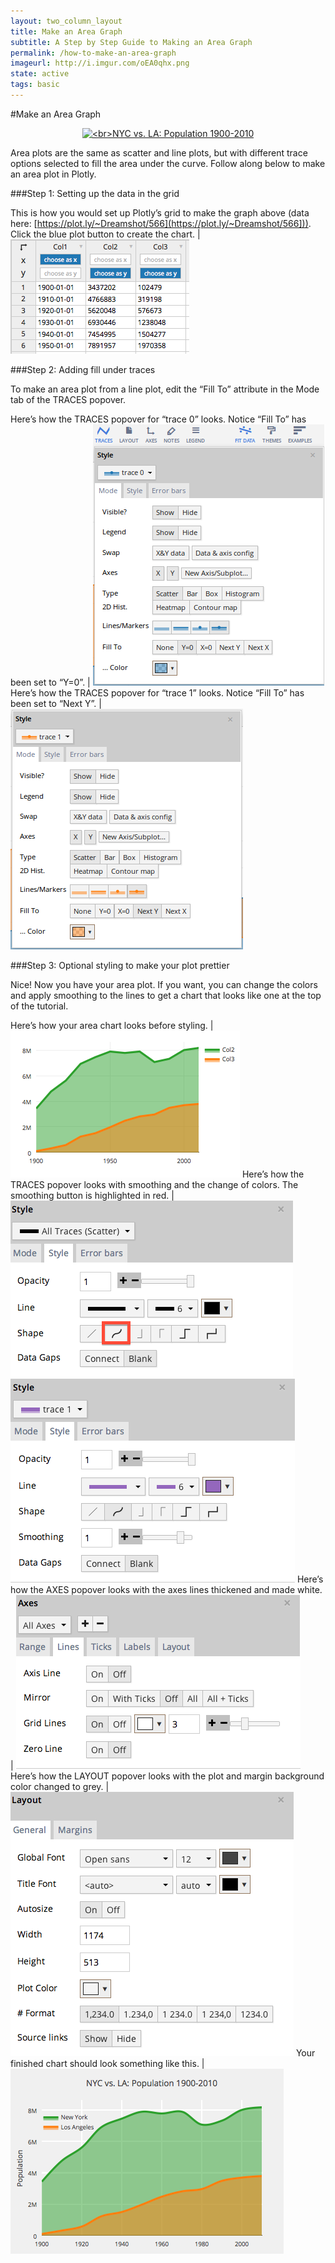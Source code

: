 ```yaml
---
layout: two_column_layout
title: Make an Area Graph
subtitle: A Step by Step Guide to Making an Area Graph
permalink: /how-to-make-an-area-graph
imageurl: http://i.imgur.com/oEA0qhx.png
state: active
tags: basic
---
```


#Make an Area Graph

<div>
    <a href="https://plot.ly/~Dreamshot/564/" target="_blank" title="&lt;br&gt;NYC vs. LA: Population 1900-2010" style="display: block; text-align: center;"><img src="https://plot.ly/~Dreamshot/564.png" alt="&lt;br&gt;NYC vs. LA: Population 1900-2010" style="max-width: 100%;width: 800px;"  width="800" onerror="this.onerror=null;this.src='https://plot.ly/404.png';" /></a>
    <script data-plotly="Dreamshot:564" src="https://plot.ly/embed.js" async></script>
</div>


Area plots are the same as scatter and line plots, but with different trace options selected to fill the area under the curve. Follow along below to make an area plot in Plotly.

###Step 1: Setting up the data in the grid


This is how you would set up Plotly’s grid to make the graph above (data here: [https://plot.ly/~Dreamshot/566](https://plot.ly/~Dreamshot/566])). Click the blue plot button to create the chart. | ![How to make an area chart](/static/images/How-to-make-an-area-graph/image10.png)

###Step 2: Adding fill under traces

To make an area plot from a line plot, edit the “Fill To” attribute in the Mode tab of the TRACES popover.

Here’s how the TRACES popover for “trace 0” looks. Notice “Fill To” has been set to “Y=0”. | ![How to make an area chart online](/static/images/How-to-make-an-area-graph/image09.png)
Here’s how the TRACES popover for “trace 1” looks. Notice “Fill To” has been set to “Next Y”. | ![How to make an area chart online](/static/images/How-to-make-an-area-graph/image04.png)

###Step 3: Optional styling to make your plot prettier

Nice! Now you have your area plot. If you want, you can change the colors and apply smoothing to the lines to get a chart that looks like one at the top of the tutorial.

Here’s how your area chart looks before styling. | ![How to make an area chart online](/static/images/How-to-make-an-area-graph/image00.png)
Here’s how the TRACES popover looks with smoothing and the change of colors. The smoothing button is highlighted in red. | ![How to make an area chart online](/static/images/How-to-make-an-area-graph/image06.png) ![How to make an area chart online](/static/images/How-to-make-an-area-graph/image02.png)
Here’s how the AXES popover looks with the axes lines thickened and made white. | ![How to make an area chart online](/static/images/How-to-make-an-area-graph/image07.png)
Here’s how the LAYOUT popover looks with the plot and margin background color changed to grey. |![Ĥow to make an area chart online](/static/images/How-to-make-an-area-graph/image03.png)
Your finished chart should look something like this. | ![How to make an area chart online](/static/images/How-to-make-an-area-graph/image01.png)
